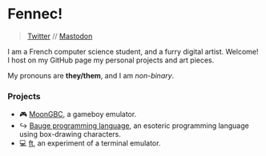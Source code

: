 # Fennec!
> [Twitter](https://twitter.com/shadyfennec) // [Mastodon](https://aleph.land/@ShadyFennec)

I am a French computer science student, and a furry digital artist. Welcome!
I host on my GitHub page my personal projects and art pieces.

My pronouns are **they/them**, and I am *non-binary*.

### Projects
- 🎮 [MoonGBC](https://github.com/shadyfennec/moongbc), a gameboy emulator.
- ↪ [Bauge programming language](https://github.com/shadyfennec/baugelang), an esoteric programming language using box-drawing characters.
- 💻 [ft](https://github.com/shadyfennec/ft), an experiment of a terminal emulator.
